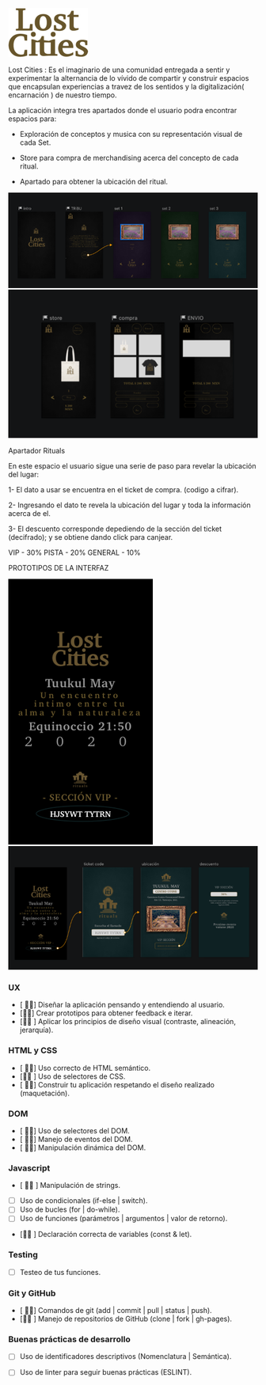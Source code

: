 


<img src="img2/LClogo.png">


Lost Cities : Es el imaginario de una comunidad entregada a sentir y experimentar la alternancia de lo vívido  de compartir y construir espacios que encapsulan experiencias a travez de los sentidos y la digitalización( encarnación ) de nuestro tiempo. 

La aplicación integra tres apartados donde el usuario podra encontrar espacios para:

- Exploración de conceptos y musica con su representación visual de cada Set.


- Store para compra de merchandising acerca del concepto de cada ritual.


- Apartado para obtener la ubicación del ritual. 

<img src="img2/set.png">

<img src="img2/shop.png">



Apartador Rituals 

 En este espacio el usuario sigue una serie de paso para revelar la ubicación del lugar:
 
 1- El dato a usar se encuentra en el ticket de compra. (codigo a cifrar).
 
 2- Ingresando el dato te revela la ubicación del lugar y toda la información acerca de el. 
 
 3- El descuento corresponde depediendo de la sección del ticket (decifrado); y se obtiene dando click para canjear. 
 
VIP - 30%
PISTA - 20%
GENERAL - 10%

PROTOTIPOS DE LA INTERFAZ 



<img src="img2/ticket.png">


<img src="img2/prototype.png">




### UX

- [ &#128076;&#127999;] Diseñar la aplicación pensando y entendiendo al usuario.
- [&#128076;&#127999;] Crear prototipos para obtener feedback e iterar.
- [&#128076;&#127999; ] Aplicar los principios de diseño visual (contraste, alineación, jerarquía).

### HTML y CSS

- [ &#128076;&#127999;] Uso correcto de HTML semántico.
- [&#128076;&#127999; ] Uso de selectores de CSS.
- [ &#128076;&#127999;] Construir tu aplicación respetando el diseño realizado (maquetación).

### DOM

- [ &#128076;&#127999;] Uso de selectores del DOM.
- [ &#128076;&#127999;] Manejo de eventos del DOM.
- [ &#128076;&#127999;] Manipulación dinámica del DOM.

### Javascript

- [ &#128076;&#127999; ] Manipulación de strings.
- [  ] Uso de condicionales (if-else | switch).
- [ ] Uso de bucles (for | do-while).    
- [ ] Uso de funciones (parámetros | argumentos | valor de retorno).
- [&#128076;&#127999; ] Declaración correcta de variables (const & let).

### Testing
- [ ] Testeo de tus funciones.

### Git y GitHub
- [ &#128076;&#127999;] Comandos de git (add | commit | pull | status | push).
- [&#128076;&#127999; ] Manejo de repositorios de GitHub (clone | fork | gh-pages).

### Buenas prácticas de desarrollo
- [ ] Uso de identificadores descriptivos (Nomenclatura | Semántica).
- [ ] Uso de linter para seguir buenas prácticas (ESLINT).


#